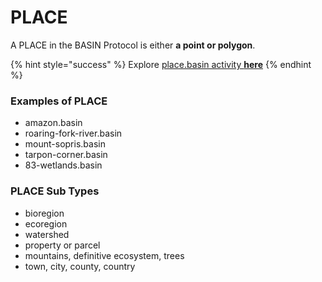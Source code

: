 # PLACE

A PLACE in the BASIN Protocol is either **a point or polygon**.

{% hint style="success" %}
Explore [place.basin activity **here**](https://confluence.basin.global/explore/POLYGON:0xc31b90964a5062376a62e2c772a6c4d422cd73b2?search=place)
{% endhint %}

### Examples of PLACE

* amazon.basin
* roaring-fork-river.basin
* mount-sopris.basin
* tarpon-corner.basin
* 83-wetlands.basin

### PLACE Sub Types

* bioregion
* ecoregion
* watershed
* property or parcel
* mountains, definitive ecosystem, trees
* town, city, county, country
